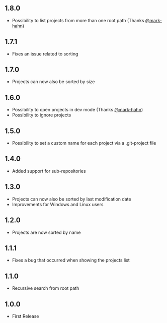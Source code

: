## 1.8.0
* Possibility to list projects from more than one root path (Thanks [@mark-hahn](https://github.com/mark-hahn))

## 1.7.1
* Fixes an issue related to sorting

## 1.7.0
* Projects can now also be sorted by size

## 1.6.0
* Possibility to open projects in dev mode (Thanks [@mark-hahn](https://github.com/mark-hahn))
* Possibility to ignore projects

## 1.5.0
* Possibility to set a custom name for each project via a .git-project file

## 1.4.0
* Added support for sub-repositories

## 1.3.0
* Projects can now also be sorted by last modification date
* Improvements for Windows and Linux users

## 1.2.0
* Projects are now sorted by name

## 1.1.1
* Fixes a bug that occurred when showing the projects list

## 1.1.0
* Recursive search from root path

## 1.0.0
* First Release
